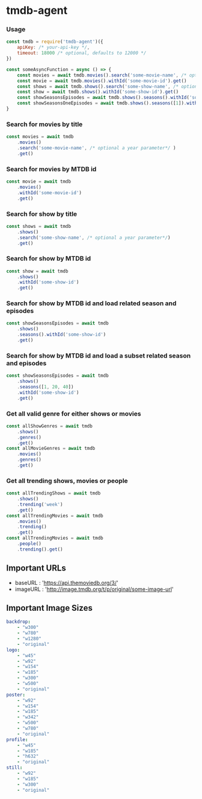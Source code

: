# tmdb-agent

### Usage
```js
const tmdb = require('tmdb-agent')({
    apiKey: /* your-api-key */,
    timeout: 18000 /* optional, defaults to 12000 */
})

const someAsyncFunction = async () => {
    const movies = await tmdb.movies().search('some-movie-name', /* optional a year parameter*/ ).get()
    const movie = await tmdb.movies().withId('some-movie-id').get()
    const shows = await tmdb.shows().search('some-show-name', /* optional a year parameter*/).get()
    const show = await tmdb.shows().withId('some-show-id').get()
    const showSeasonsEpisodes = await tmdb.shows().seasons().withId('some-show-id')
    const showSeasonsOneEpisodes = await tmdb.shows().seasons([1]).withId('some-show-id')
}
```

### Search for movies by title
```js
const movies = await tmdb
    .movies()
    .search('some-movie-name', /* optional a year parameter*/ )
    .get()
```

### Search for movies by MTDB id
```js
const movie = await tmdb
    .movies()
    .withId('some-movie-id')
    .get()
```

### Search for show by title
```js
const shows = await tmdb
    .shows()
    .search('some-show-name', /* optional a year parameter*/)
    .get()
```

### Search for show by MTDB id
```js
const show = await tmdb
    .shows()
    .withId('some-show-id')
    .get()
```

### Search for show by MTDB id and load related season and episodes
```js
const showSeasonsEpisodes = await tmdb
    .shows()
    .seasons().withId('some-show-id')
    .get()
```

### Search for show by MTDB id and load a subset related season and episodes
```js
const showSeasonsEpisodes = await tmdb
    .shows()
    .seasons([1, 20, 40])
    .withId('some-show-id')
    .get()
```

### Get all valid genre for either shows or movies
```js
const allShowGenres = await tmdb
    .shows()
    .genres()
    .get()
const allMovieGenres = await tmdb
    .movies()
    .genres()
    .get()
```

### Get all trending shows, movies or people
```js
const allTrendingShows = await tmdb
    .shows()
    .trending('week')
    .get()
const allTrendingMovies = await tmdb
    .movies()
    .trending()
    .get()
const allTrendingMovies = await tmdb
    .people()
    .trending().get()
```

## Important URLs
- baseURL : 'https://api.themoviedb.org/3/'
- imageURL : 'http://image.tmdb.org/t/p/original/some-image-url'


## Important Image Sizes

```yaml
backdrop:
    - "w300"
    - "w780"
    - "w1280"
    - "original"
logo:
    - "w45"
    - "w92"
    - "w154"
    - "w185"
    - "w300"
    - "w500"
    - "original"
poster:
    - "w92"
    - "w154"
    - "w185"
    - "w342"
    - "w500"
    - "w780"
    - "original"
profile:
    - "w45"
    - "w185"
    - "h632"
    - "original"
still:
    - "w92"
    - "w185"
    - "w300"
    - "original"
```

